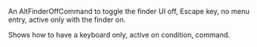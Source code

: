 An AltFinderOffCommand to toggle the finder UI off, Escape key, no menu entry, active only with the finder on.

Shows how to have a keyboard only, active on condition, command.